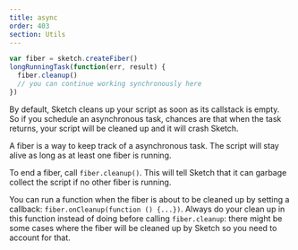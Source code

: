 ```yaml
---
title: async
order: 403
section: Utils
---
```


```javascript
var fiber = sketch.createFiber()
longRunningTask(function(err, result) {
  fiber.cleanup()
  // you can continue working synchronously here
})
```

By default, Sketch cleans up your script as soon as its callstack is empty. So if you schedule an asynchronous task, chances are that when the task returns, your script will be cleaned up and it will crash Sketch.

A fiber is a way to keep track of a asynchronous task. The script will stay alive as long as at least one fiber is running.

To end a fiber, call `fiber.cleanup()`. This will tell Sketch that it can garbage collect the script if no other fiber is running.

You can run a function when the fiber is about to be cleaned up by setting a callback: `fiber.onCleanup(function () {...})`. Always do your clean up in this function instead of doing before calling `fiber.cleanup`: there might be some cases where the fiber will be cleaned up by Sketch so you need to account for that.

